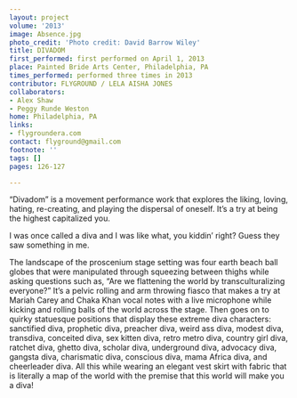 ```yaml
---
layout: project
volume: '2013'
image: Absence.jpg
photo_credit: 'Photo credit: David Barrow Wiley'
title: DIVADOM
first_performed: first performed on April 1, 2013
place: Painted Bride Arts Center, Philadelphia, PA
times_performed: performed three times in 2013
contributor: FLYGROUND / LELA AISHA JONES
collaborators:
- Alex Shaw
- Peggy Runde Weston
home: Philadelphia, PA
links:
- flygroundera.com
contact: flyground@gmail.com
footnote: ''
tags: []
pages: 126-127

---
```


“Divadom” is a movement performance work that explores the liking, loving, hating, re-creating, and playing the dispersal of oneself. It’s a try at being the highest capitalized you.

I was once called a diva and I was like what, you kiddin’ right? Guess they saw something in me.

The landscape of the proscenium stage setting was four earth beach ball globes that were manipulated through squeezing between thighs while asking questions such as, “Are we flattening the world by transculturalizing everyone?” It’s a pelvic rolling and arm throwing fiasco that makes a try at Mariah Carey and Chaka Khan vocal notes with a live microphone while kicking and rolling balls of the world across the stage. Then goes on to quirky statuesque positions that display these extreme diva characters: sanctified diva, prophetic diva, preacher diva, weird ass diva, modest diva, transdiva, conceited diva, sex kitten diva, retro metro diva, country girl diva, ratchet diva, ghetto diva, scholar diva, underground diva, advocacy diva, gangsta diva, charismatic diva, conscious diva, mama Africa diva, and cheerleader diva. All this while wearing an elegant vest skirt with fabric that is literally a map of the world with the premise that this world will make you a diva!
